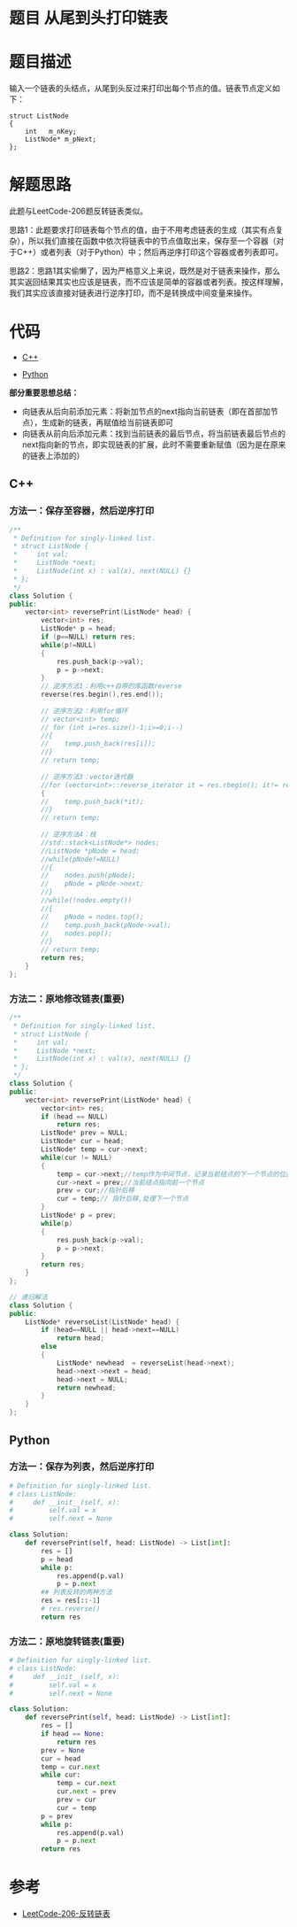 # 题目 从尾到头打印链表
# 题目描述

输入一个链表的头结点，从尾到头反过来打印出每个节点的值。链表节点定义如下：
```
struct ListNode
{
    int   m_nKey;
    ListNode* m_pNext;
};
```

# 解题思路
此题与LeetCode-206题反转链表类似。

思路1：此题要求打印链表每个节点的值，由于不用考虑链表的生成（其实有点复杂），所以我们直接在函数中依次将链表中的节点值取出来，保存至一个容器（对于C++）或者列表（对于Python）中；然后再逆序打印这个容器或者列表即可。

思路2：思路1其实偷懒了，因为严格意义上来说，既然是对于链表来操作，那么其实返回结果其实也应该是链表，而不应该是简单的容器或者列表。按这样理解，我们其实应该直接对链表进行逆序打印，而不是转换成中间变量来操作。


# 代码

- [C++](./PrintListInReversedOrder.cpp)


- [Python](./PrintListInReversedOrder.py)

**部分重要思想总结：**

- 向链表从后向前添加元素：将新加节点的next指向当前链表（即在首部加节点），生成新的链表，再赋值给当前链表即可
- 向链表从前向后添加元素：找到当前链表的最后节点，将当前链表最后节点的next指向新的节点，即实现链表的扩展，此时不需要重新赋值（因为是在原来的链表上添加的）

## C++
### 方法一：保存至容器，然后逆序打印
```c++
/**
 * Definition for singly-linked list.
 * struct ListNode {
 *     int val;
 *     ListNode *next;
 *     ListNode(int x) : val(x), next(NULL) {}
 * };
 */
class Solution {
public:
    vector<int> reversePrint(ListNode* head) {
        vector<int> res;
        ListNode* p = head;
        if (p==NULL) return res;
        while(p!=NULL)
        {
            res.push_back(p->val);
            p = p->next;
        }
        // 逆序方法1：利用c++自带的库函数reverse
        reverse(res.begin(),res.end());
        
        // 逆序方法2：利用for循环
        // vector<int> temp;
        // for (int i=res.size()-1;i>=0;i--)
        //{
        //    temp.push_back(res[i]);
        //}
        // return temp;
        
        // 逆序方法3：vector迭代器
        //for (vector<int>::reverse_iterator it = res.rbegin(); it!= res.rend(); it++)
        {
        //    temp.push_back(*it);
        //}
        // return temp;
        
        // 逆序方法4：栈
        //std::stack<ListNode*> nodes;
        //ListNode *pNode = head;
        //while(pNode!=NULL)
        //{
        //    nodes.push(pNode);
        //    pNode = pNode->next;
        //}
        //while(!nodes.empty())
        //{
        //    pNode = nodes.top();
        //    temp.push_back(pNode->val);
        //    nodes.pop();
        //}
        // return temp;
        return res;
    }
};
```

### 方法二：原地修改链表(**重要**)
```c++
/**
 * Definition for singly-linked list.
 * struct ListNode {
 *     int val;
 *     ListNode *next;
 *     ListNode(int x) : val(x), next(NULL) {}
 * };
 */
class Solution {
public:
    vector<int> reversePrint(ListNode* head) {
        vector<int> res;
        if (head == NULL)
            return res;
        ListNode* prev = NULL;
        ListNode* cur = head;
        ListNode* temp = cur->next;
        while(cur != NULL)
        {
            temp = cur->next;//temp作为中间节点，记录当前结点的下一个节点的位置
            cur->next = prev;//当前结点指向前一个节点
            prev = cur;//指针后移
            cur = temp;// 指针后移,处理下一个节点
        }
        ListNode* p = prev;
        while(p)
        {
            res.push_back(p->val);
            p = p->next;
        }
        return res;
    }
};

// 递归解法
class Solution {
public:
    ListNode* reverseList(ListNode* head) {
        if (head==NULL || head->next==NULL)
            return head;
        else
        {
            ListNode* newhead  = reverseList(head->next);
            head->next->next = head;
            head->next = NULL;
            return newhead;
        }
    }
};
```

## Python
### 方法一：保存为列表，然后逆序打印
```python
# Definition for singly-linked list.
# class ListNode:
#     def __init__(self, x):
#         self.val = x
#         self.next = None

class Solution:
    def reversePrint(self, head: ListNode) -> List[int]:
        res = []
        p = head
        while p:
            res.append(p.val)
            p = p.next
        ## 列表反转的两种方法
        res = res[::-1]
        # res.reverse()
        return res
```
###  方法二：原地旋转链表(**重要**)
```python
# Definition for singly-linked list.
# class ListNode:
#     def __init__(self, x):
#         self.val = x
#         self.next = None

class Solution:
    def reversePrint(self, head: ListNode) -> List[int]:
        res = []
        if head == None:
            return res
        prev = None
        cur = head
        temp = cur.next
        while cur:
            temp = cur.next
            cur.next = prev
            prev = cur
            cur = temp
        p = prev
        while p:
            res.append(p.val)
            p = p.next
        return res
```
# 参考
   - [LeetCode-206-反转链表](https://github.com/bryceustc/LeetCode_Note/blob/master/cpp/Reverse-Linked-List/README.md)
